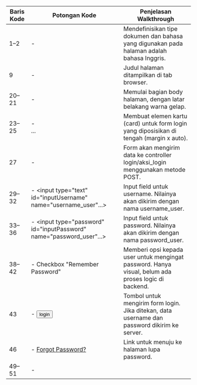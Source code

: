 | Baris Kode | Potongan Kode                                                                 | Penjelasan Walkthrough                                                                                 |
|------------|--------------------------------------------------------------------------------|---------------------------------------------------------------------------------------------------------|
| 1–2        | - <!DOCTYPE html> <html lang="en">                                              | Mendefinisikan tipe dokumen dan bahasa yang digunakan pada halaman adalah bahasa Inggris.              |
| 9          | - <title>SB Admin - Login</title>                                               | Judul halaman ditampilkan di tab browser.                                                              |
| 20–21      | - <body class="bg-dark">                                                        | Memulai bagian body halaman, dengan latar belakang warna gelap.                                        |
| 23–25      | - <div class="card card-login mx-auto mt-5">...</div>                           | Membuat elemen kartu (card) untuk form login yang diposisikan di tengah (margin x auto).               |
| 27         | - <form action="<?php echo base_url('login/aksi_login'); ?>" method="post">     | Form akan mengirim data ke controller login/aksi_login menggunakan metode POST.                        |
| 29–32      | - <input type="text" id="inputUsername" name="username_user"...>                | Input field untuk username. Nilainya akan dikirim dengan nama username_user.                           |
| 33–36      | - <input type="password" id="inputPassword" name="password_user"...>            | Input field untuk password. Nilainya akan dikirim dengan nama password_user.                           |
| 38–42      | - Checkbox "Remember Password"                                                  | Memberi opsi kepada user untuk mengingat password. Hanya visual, belum ada proses logic di backend.    |
| 43         | - <input class="btn btn-primary btn-block" type="submit" value="login">         | Tombol untuk mengirim form login. Jika ditekan, data username dan password dikirim ke server.          |
| 46         | - <a class="d-block small" href="...">Forgot Password?</a>                      | Link untuk menuju ke halaman lupa password.                                                            |
| 49–51      | - <script src="vendor/jquery/jquery.min.js"> dan lainnya                        | JavaScript tambahan dari jQuery dan Bootstrap untuk interaksi halaman (misal: animasi, validasi UI).   |
